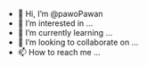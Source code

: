 - 👋 Hi, I’m @pawoPawan
- 👀 I’m interested in ...
- 🌱 I’m currently learning ...
- 💞️ I’m looking to collaborate on ...
- 📫 How to reach me ...

<!---
pawoPawan/pawoPawan is a ✨ special ✨ repository because its `README.md` (this file) appears on your GitHub profile.
You can click the Preview link to take a look at your changes.
--->
